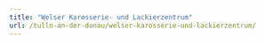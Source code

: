 ```yaml
---
title: "Welser Karosserie- und Lackierzentrum"
url: /tulln-an-der-donau/welser-karosserie-und-lackierzentrum/
---
```

